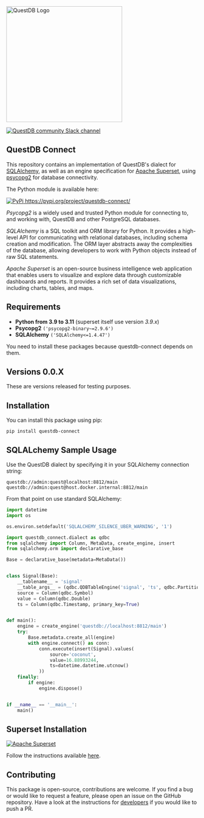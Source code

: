 <a href="https://questdb.io/docs/" target="blank">
    <img alt="QuestDB Logo" src="https://questdb.io/img/questdb-logo-themed.svg" width="305px"/>
</a>
<p></p>
<a href="https://slack.questdb.io">
    <img src="https://slack.questdb.io/badge.svg" alt="QuestDB community Slack channel"/>
</a>

## QuestDB Connect

This repository contains an implementation of QuestDB's dialect for [SQLAlchemy](https://www.sqlalchemy.org/),
as well as an engine specification for [Apache Superset](https://github.com/apache/superset/), using
[psycopg2](https://www.psycopg.org/) for database connectivity.

The Python module is available here:

<a href="https://pypi.org/project/questdb-connect/">
    <img src="https://pypi.org/static/images/logo-small.2a411bc6.svg" alt="PyPi"/>
    https://pypi.org/project/questdb-connect/
</a>
<p></p>

_Psycopg2_ is a widely used and trusted Python module for connecting to, and working with, QuestDB and other
PostgreSQL databases.

_SQLAlchemy_ is a SQL toolkit and ORM library for Python. It provides a high-level API for communicating with 
relational databases, including schema creation and modification. The ORM layer abstracts away the complexities 
of the database, allowing developers to work with Python objects instead of raw SQL statements.

_Apache Superset_ is an open-source business intelligence web application that enables users to visualize and 
explore data through customizable dashboards and reports. It provides a rich set of data visualizations, including 
charts, tables, and maps.

## Requirements

* **Python from 3.9 to 3.11** (superset itself use version _3.9.x_)
* **Psycopg2** `('psycopg2-binary~=2.9.6')`
* **SQLAlchemy** `('SQLAlchemy<=1.4.47')`

You need to install these packages because questdb-connect depends on them.

## Versions 0.0.X

These are versions released for testing purposes.

## Installation

You can install this package using pip:

```shell
pip install questdb-connect
```

## SQLALchemy Sample Usage

Use the QuestDB dialect by specifying it in your SQLAlchemy connection string:

```shell
questdb://admin:quest@localhost:8812/main
questdb://admin:quest@host.docker.internal:8812/main
```

From that point on use standard SQLAlchemy:

```python
import datetime
import os

os.environ.setdefault('SQLALCHEMY_SILENCE_UBER_WARNING', '1')

import questdb_connect.dialect as qdbc
from sqlalchemy import Column, MetaData, create_engine, insert
from sqlalchemy.orm import declarative_base

Base = declarative_base(metadata=MetaData())


class Signal(Base):
    __tablename__ = 'signal'
    __table_args__ = (qdbc.QDBTableEngine('signal', 'ts', qdbc.PartitionBy.HOUR, is_wal=True),)
    source = Column(qdbc.Symbol)
    value = Column(qdbc.Double)
    ts = Column(qdbc.Timestamp, primary_key=True)


def main():
    engine = create_engine('questdb://localhost:8812/main')
    try:
        Base.metadata.create_all(engine)
        with engine.connect() as conn:
            conn.execute(insert(Signal).values(
                source='coconut',
                value=16.88993244,
                ts=datetime.datetime.utcnow()
            ))
    finally:
        if engine:
            engine.dispose()


if __name__ == '__main__':
    main()
```

## Superset Installation

<a href="https://superset.apache.org/docs/installation/installing-superset-from-scratch/" target="blank">
    <img alt="Apache Superset" src="https://github.com/questdb/questdb-connect/blob/main/docs/superset.png"/>
</a>

Follow the instructions available [here](https://superset.apache.org/docs/installation/installing-superset-from-scratch/).

## Contributing

This package is open-source, contributions are welcome. If you find a bug or would like to request a feature,
please open an issue on the GitHub repository. Have a look at the instructions for [developers](DEVELOPERS.md)
if you would like to push a PR.
